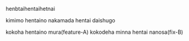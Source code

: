 henbtaihentaihetnai

kimimo hentaino nakamada
hentai daishugo

kokoha hentaino mura(feature-A)
kokodeha minna hentai nanosa(fix-B)
